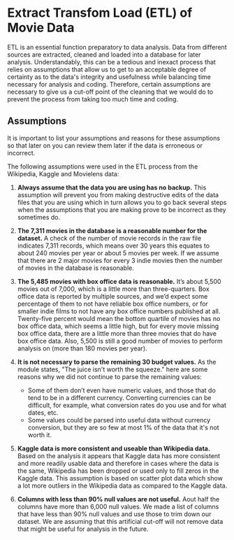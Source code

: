 # Extract Transfom Load (ETL) of Movie Data

ETL is an essential function preparatory to data analysis. Data from different sources are extracted, cleaned and loaded into a database for later analysis. Understandably, this can be a tedious and inexact process that relies on assumptions that allow us to get to an acceptable degree of certainty as to the data's integrity and usefulness while balancing time necessary for analysis and coding. Therefore, certain assumptions are necessary to give us a cut-off point of the cleaning that we would do to prevent the process from taking too much time and coding. 

## Assumptions

It is important to list your assumptions and reasons for these assumptions so that later on you can review them later if the data is erroneous or incorrect.

The following assumptions were used in the ETL process from the Wikipedia, Kaggle and Movielens data:

1. __Always assume that the data you are using has no backup.__ This assumption will prevent you from making destructive edits of the data files that you are using which in turn allows you to go back several steps when the assumptions that you are making prove to be incorrect as they sometimes do.

2. __The 7,311 movies in the database is a reasonable number for the dataset.__ A check of the number of movie records in the raw file indicates 7,311 records, which means over 30 years this equates to about 240 movies per year or about 5 movies per week. If we assume that there are 2 major movies for every 3 indie movies then the number of movies in the database is reasonable.

3. __The 5,485 movies with box office data is reasonable.__ It’s about 5,500 movies out of 7,000, which is a little more than three-quarters. Box office data is reported by multiple sources, and we’d expect some percentage of them to not have reliable box office numbers, or for smaller indie films to not have any box office numbers published at all. Twenty-five percent would mean the bottom quartile of movies has no box office data, which seems a little high, but for every movie missing box office data, there are a little more than three movies that do have box office data. Also, 5,500 is still a good number of movies to perform analysis on (more than 180 movies per year).

4. __It is not necessary to parse the remaining 30 budget values.__ As the module states, "The juice isn't worth the squeeze." here are some reasons why we did not continue to parse the remaining values:
    - Some of them don’t even have numeric values, and those that do tend to be in a different currency. Converting currencies can be difficult, for example, what conversion rates do you use and for what dates, etc.
    - Some values could be parsed into useful data without currency conversion, but they are so few at most 1% of the data that it's not worth it.
  
5. __Kaggle data is more consistent and useable than Wikipedia data.__ Based on the analysis it appears that Kaggle data has more consistent and more readily usable data and therefore in cases where the data is the same, Wikipedia has been dropped or used only to fill zeros in the Kaggle data. This assumption is based on scatter plot data which show a lot more outliers in the Wikipedia data as compared to the Kaggle data. 

6. __Columns with less than 90% null values are not useful.__ Aout half the columns have more than 6,000 null values. We made a list of columns that have less than 90% null values and use those to trim down our dataset. We are assuming that this artificial cut-off will not remove data that might be useful for analysis in the future.
 

